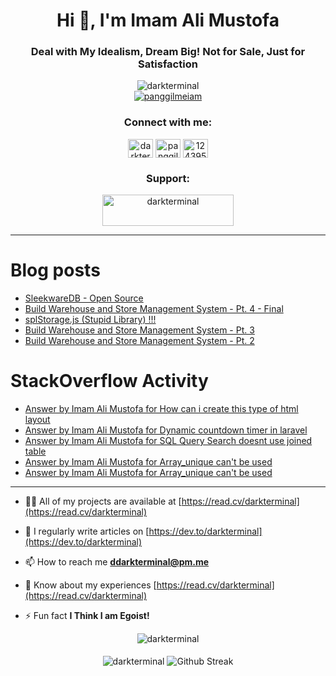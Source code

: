 <h1 align="center">Hi 👋, I'm Imam Ali Mustofa</h1>
<h3 align="center">Deal with My Idealism, Dream Big! Not for Sale, Just for Satisfaction</h3>
<p align="center">
  <img src="https://komarev.com/ghpvc/?username=darkterminal&label=Profile%20views&color=0e75b6&style=flat" alt="darkterminal" /><br/>
  <a href="https://twitter.com/panggilmeiam" target="blank"><img src="https://img.shields.io/twitter/follow/panggilmeiam?logo=twitter&style=for-the-badge" alt="panggilmeiam" /></a>
</p>

<p align="center">
  <h3 align="center">Connect with me:</h3>
  <p align="center">
  <a href="https://dev.to/darkterminal" target="blank"><img align="center" src="https://raw.githubusercontent.com/rahuldkjain/github-profile-readme-generator/master/src/images/icons/Social/devto.svg" alt="darkterminal" height="30" width="40" /></a>
  <a href="https://twitter.com/panggilmeiam" target="blank"><img align="center" src="https://raw.githubusercontent.com/rahuldkjain/github-profile-readme-generator/master/src/images/icons/Social/twitter.svg" alt="panggilmeiam" height="30" width="40" /></a>
  <a href="https://stackoverflow.com/users/12439522" target="blank"><img align="center" src="https://raw.githubusercontent.com/rahuldkjain/github-profile-readme-generator/master/src/images/icons/Social/stack-overflow.svg" alt="12439522" height="30" width="40" /></a>
  </p>
</p>

<h3 align="center">Support:</h3>
<p align="center"><a href="https://www.buymeacoffee.com/darkterminal"> <img align="center" src="https://cdn.buymeacoffee.com/buttons/v2/default-yellow.png" height="50" width="210" alt="darkterminal" /></a></p>

---

# Blog posts
<!-- BLOG-POST-LIST:START -->
- [SleekwareDB - Open Source](https://dev.to/darkterminal/sleekwaredb-open-source-5b6k)
- [Build Warehouse and Store Management System - Pt. 4 - Final](https://dev.to/darkterminal/build-warehouse-and-store-management-system-pt-4-final-4c29)
- [splStorage.js &lpar;Stupid Library&rpar; !!!](https://dev.to/darkterminal/splstoragejs-stupid-library--boh)
- [Build Warehouse and Store Management System - Pt. 3](https://dev.to/darkterminal/build-warehouse-and-store-management-system-pt-3-3jdo)
- [Build Warehouse and Store Management System - Pt. 2](https://dev.to/darkterminal/build-warehouse-and-store-management-system-pt-2-1mh0)
<!-- BLOG-POST-LIST:END -->

# StackOverflow Activity
<!-- STACKOVERFLOW:START -->
- [Answer by Imam Ali Mustofa for How can i create this type of html layout](https://stackoverflow.com/questions/72148577/how-can-i-create-this-type-of-html-layout/72148610#72148610)
- [Answer by Imam Ali Mustofa for Dynamic countdown timer in laravel](https://stackoverflow.com/questions/71536287/dynamic-countdown-timer-in-laravel/71536548#71536548)
- [Answer by Imam Ali Mustofa for SQL Query Search doesnt use joined table](https://stackoverflow.com/questions/70795418/sql-query-search-doesnt-use-joined-table/70796452#70796452)
- [Answer by Imam Ali Mustofa for Array_unique can&#39;t be used](https://stackoverflow.com/questions/70643168/array-unique-cant-be-used/70643399#70643399)
- [Answer by Imam Ali Mustofa for Array_unique can&#39;t be used](https://stackoverflow.com/questions/70643168/array-unique-cant-be-used/70643217#70643217)
<!-- STACKOVERFLOW:END -->

---

- 👨‍💻 All of my projects are available at [https://read.cv/darkterminal](https://read.cv/darkterminal)

- 📝 I regularly write articles on [https://dev.to/darkterminal](https://dev.to/darkterminal)

- 📫 How to reach me **ddarkterminal@pm.me**

- 📄 Know about my experiences [https://read.cv/darkterminal](https://read.cv/darkterminal)

- ⚡ Fun fact **I Think I am Egoist!**

<p align="center">
  <img align="center" src="https://github-readme-stats.vercel.app/api/top-langs?username=darkterminal&show_icons=true&locale=en&layout=compact" alt="darkterminal" /><br/><br/>
  <img align="center" src="https://github-readme-stats.vercel.app/api?username=darkterminal&show_icons=true&locale=en" alt="darkterminal" />
  <img align="center" src="https://github-readme-streak-stats.herokuapp.com/?user=darkterminal&theme=light" alt="Github Streak" />
</p>
